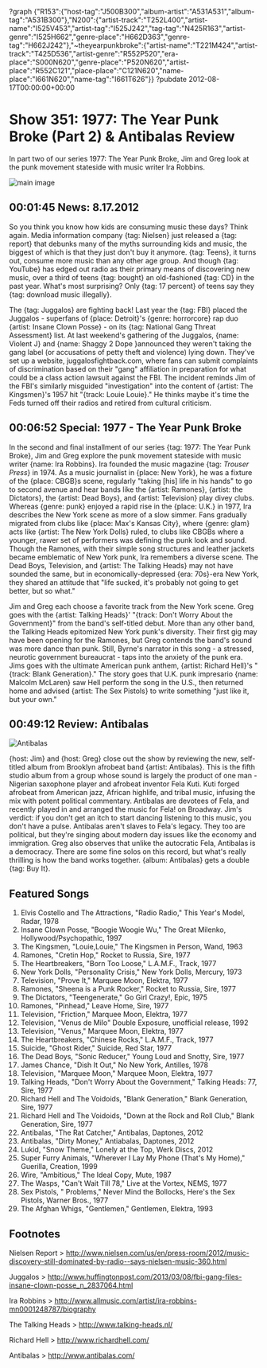 ?graph {"R153":{"host-tag":"J500B300","album-artist":"A531A531","album-tag":"A531B300"},"N200":{"artist-track":"T252L400","artist-name":"I525V453","artist-tag":"I525J242","tag-tag":"N425R163","artist-genre":"I525H662","genre-place":"H662D363","genre-tag":"H662J242"},"~theyearpunkbroke":{"artist-name":"T221M424","artist-track":"T425D536","artist-genre":"R552P520","era-place":"S000N620","genre-place":"P520N620","artist-place":"R552C121","place-place":"C121N620","name-place":"I661N620","name-tag":"I661T626"}}
?pubdate 2012-08-17T00:00:00+00:00

# Show 351: 1977: The Year Punk Broke (Part 2) & Antibalas Review
In part two of our series 1977: The Year Punk Broke, Jim and Greg look at the punk movement stateside with music writer Ira Robbins. 

![main image](http://static.soundopinions.org/images/2012/1977_part2.jpg)

## 00:01:45 News: 8.17.2012
So you think you know how kids are consuming music these days? Think again. Media information company {tag: Nielsen} just released a {tag: report} that debunks many of the myths surrounding kids and music, the biggest of which is that they just don't buy it anymore. {tag: Teens}, it turns out, consume more music than any other age group. And though {tag: YouTube} has edged out radio as their primary means of discovering new music, over a third of teens {tag: bought} an old-fashioned {tag: CD} in the past year. What's most surprising? Only {tag: 17 percent} of teens say they {tag: download music illegally}.

The {tag: Juggalos} are fighting back! Last year the {tag: FBI} placed the Juggalos - superfans of {place: Detroit}'s {genre: horrorcore} rap duo {artist: Insane Clown Posse} - on its {tag: National Gang Threat Assessment} list. At last weekend's gathering of the Juggalos, {name: Violent J} and {name: Shaggy 2 Dope }announced they weren't taking the gang label (or accusations of petty theft and violence) lying down. They've set up a website, juggalosfightback.com, where fans can submit complaints of discrimination based on their "gang" affiliation in preparation for what could be a class action lawsuit against the FBI. The incident reminds Jim of the FBI's similarly misguided "investigation" into the content of {artist: The Kingsmen}'s 1957 hit "{track: Louie Louie}." He thinks maybe it's time the Feds turned off their radios and retired from cultural criticism.

## 00:06:52 Special: 1977 - The Year Punk Broke
In the second and final installment of our series {tag: 1977: The Year Punk Broke}, Jim and Greg explore the punk movement stateside with music writer {name: Ira Robbins}. Ira founded the music magazine {tag: *Trouser Press*} in 1974. As a music journalist in {place: New York}, he was a fixture of the {place: CBGB}s scene, regularly "taking [his] life in his hands" to go to second avenue and hear bands like the {artist: Ramones}, {artist: the Dictators}, the {artist: Dead Boys}, and {artist: Television} play divey clubs. Whereas {genre: punk} enjoyed a rapid rise in the {place: U.K.} in 1977, Ira describes the New York scene as more of a slow simmer. Fans gradually migrated from clubs like {place: Max's Kansas City}, where {genre: glam} acts like {artist: The New York Dolls} ruled, to clubs like CBGBs where a younger, rawer set of performers was defining the punk look and sound. Though the Ramones, with their simple song structures and leather jackets became emblematic of New York punk, Ira remembers a diverse scene. The Dead Boys, Television, and {artist: The Talking Heads} may not have sounded the same, but in economically-depressed {era: 70s}-era New York, they shared an attitude that "life sucked, it's probably not going to get better, but so what."

Jim and Greg each choose a favorite track from the New York scene. Greg goes with the {artist: Talking Heads}' "{track: Don't Worry About the Government}" from the band's self-titled debut. More than any other band, the Talking Heads epitomized New York punk's diversity. Their first gig may have been opening for the Ramones, but Greg contends the band's sound was more dance than punk. Still, Byrne's narrator in this song - a stressed, neurotic government bureaucrat - taps into the anxiety of the punk era. Jims goes with the ultimate American punk anthem, {artist: Richard Hell}'s "{track: Blank Generation}." The story goes that U.K. punk impresario {name: Malcolm McLaren} saw Hell perform the song in the U.S., then returned home and advised {artist: The Sex Pistols} to write something "just like it, but your own."

## 00:49:12 Review: Antibalas
![Antibalas](http://is4.mzstatic.com/image/thumb/Music7/v4/eb/49/13/eb491308-65a9-8ed7-e15f-373b2e838a9e/source/600x600bb.jpg "3633216/542438584")

{host: Jim} and {host: Greg} close out the show by reviewing the new, self-titled album from Brooklyn afrobeat band {artist: Antibalas}. This is the fifth studio album from a group whose sound is largely the product of one man - Nigerian saxophone player and afrobeat inventor Fela Kuti. Kuti forged afrobeat from American jazz, African highlife, and tribal music, infusing the mix with potent political commentary. Antibalas are devotees of Fela, and recently played in and arranged the music for Fela! on Broadway. Jim's verdict: if you don't get an itch to start dancing listening to this music, you don't have a pulse. Antibalas aren't slaves to Fela's legacy. They too are political, but they're singing about modern day issues like the economy and immigration. Greg also observes that unlike the autocratic Fela, Antibalas is a democracy. There are some fine solos on this record, but what's really thrilling is how the band works together. {album: Antibalas} gets a double {tag: Buy It}.

## Featured Songs
1. Elvis Costello and The Attractions, "Radio Radio," This Year's Model, Radar, 1978
2. Insane Clown Posse, "Boogie Woogie Wu," The Great Milenko, Hollywood/Psychopathic, 1997
3. The Kingsmen, "Louie,Louie," The Kingsmen in Person, Wand, 1963
4. Ramones, "Cretin Hop," Rocket to Russia, Sire, 1977
5. The Heartbreakers, "Born Too Loose," L.A.M.F., Track, 1977
6. New York Dolls, "Personality Crisis," New York Dolls, Mercury, 1973
7. Television, "Prove It," Marquee Moon, Elektra, 1977
8. Ramones, "Sheena is a Punk Rocker," Rocket to Russia, Sire, 1977
9. The Dictators, "Teengenerate," Go Girl Crazy!, Epic, 1975
10. Ramones, "Pinhead," Leave Home, Sire, 1977
11. Television, "Friction," Marquee Moon, Elektra, 1977
12. Television, "Venus de Milo" Double Exposure, unofficial release, 1992
13. Television, "Venus," Marquee Moon, Elektra, 1977
14. The Heartbreakers, "Chinese Rocks," L.A.M.F., Track, 1977
15. Suicide, "Ghost Rider," Suicide, Red Star, 1977
16. The Dead Boys, "Sonic Reducer," Young Loud and Snotty, Sire, 1977
17. James Chance, "Dish It Out," No New York, Antilles, 1978
18. Television, "Marquee Moon," Marquee Moon, Elektra, 1977
19. Talking Heads, "Don't Worry About the Government," Talking Heads: 77, Sire, 1977
20. Richard Hell and The Voidoids, "Blank Generation," Blank Generation, Sire, 1977
21. Richard Hell and The Voidoids, "Down at the Rock and Roll Club," Blank Generation, Sire, 1977
22. Antibalas, "The Rat Catcher," Antibalas, Daptones, 2012
23. Antibalas, "Dirty Money," Antiabalas, Daptones, 2012
24. Lukid, "Snow Theme," Lonely at the Top, Werk Discs, 2012
25. Super Furry Animals, "Wherever I Lay My Phone (That's My Home)," Guerilla, Creation, 1999
26. Wire, "Ambitious," The Ideal Copy, Mute, 1987
27. The Wasps, "Can't Wait Till 78," Live at the Vortex, NEMS, 1977
28. Sex Pistols, " Problems," Never Mind the Bollocks, Here's the Sex Pistols, Warner Bros., 1977
29. The Afghan Whigs, "Gentlemen," Gentlemen, Elektra, 1993

## Footnotes 

Nielsen Report > http://www.nielsen.com/us/en/press-room/2012/music-discovery-still-dominated-by-radio--says-nielsen-music-360.html

Juggalos > http://www.huffingtonpost.com/2013/03/08/fbi-gang-files-insane-clown-posse_n_2837064.html

Ira Robbins > http://www.allmusic.com/artist/ira-robbins-mn0001248787/biography

The Talking Heads > http://www.talking-heads.nl/

Richard Hell > http://www.richardhell.com/

Antibalas > http://www.antibalas.com/